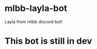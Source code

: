 # mlbb-layla-bot
Layla from mlbb discord bot!
# This bot is still in dev
<!--# What is Layla bot?
-Layla from the game mobile legends bang bang is a utility bot containing informative guides for the game and fun commands!
# SUS
-->